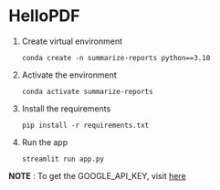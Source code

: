 # HelloPDF

1. Create virtual environment

    `conda create -n summarize-reports python==3.10`

2. Activate the environment

    `conda activate summarize-reports`

3. Install the requirements

    `pip install -r requirements.txt`

4. Run the app
    
    `streamlit run app.py`


**NOTE** : To get the GOOGLE_API_KEY, visit [here](https://aistudio.google.com/app/apikey)
